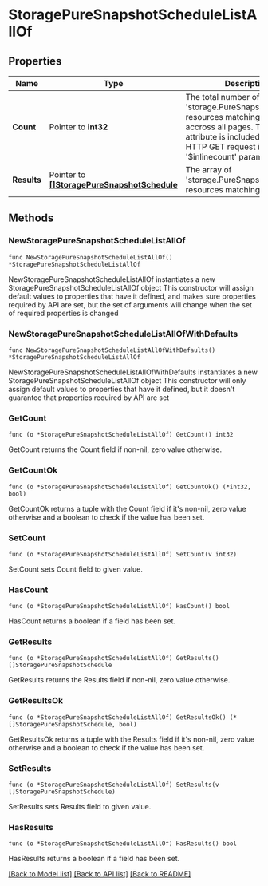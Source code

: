 # StoragePureSnapshotScheduleListAllOf

## Properties

Name | Type | Description | Notes
------------ | ------------- | ------------- | -------------
**Count** | Pointer to **int32** | The total number of &#39;storage.PureSnapshotSchedule&#39; resources matching the request, accross all pages. The &#39;Count&#39; attribute is included when the HTTP GET request includes the &#39;$inlinecount&#39; parameter. | [optional] 
**Results** | Pointer to [**[]StoragePureSnapshotSchedule**](storage.PureSnapshotSchedule.md) | The array of &#39;storage.PureSnapshotSchedule&#39; resources matching the request. | [optional] 

## Methods

### NewStoragePureSnapshotScheduleListAllOf

`func NewStoragePureSnapshotScheduleListAllOf() *StoragePureSnapshotScheduleListAllOf`

NewStoragePureSnapshotScheduleListAllOf instantiates a new StoragePureSnapshotScheduleListAllOf object
This constructor will assign default values to properties that have it defined,
and makes sure properties required by API are set, but the set of arguments
will change when the set of required properties is changed

### NewStoragePureSnapshotScheduleListAllOfWithDefaults

`func NewStoragePureSnapshotScheduleListAllOfWithDefaults() *StoragePureSnapshotScheduleListAllOf`

NewStoragePureSnapshotScheduleListAllOfWithDefaults instantiates a new StoragePureSnapshotScheduleListAllOf object
This constructor will only assign default values to properties that have it defined,
but it doesn't guarantee that properties required by API are set

### GetCount

`func (o *StoragePureSnapshotScheduleListAllOf) GetCount() int32`

GetCount returns the Count field if non-nil, zero value otherwise.

### GetCountOk

`func (o *StoragePureSnapshotScheduleListAllOf) GetCountOk() (*int32, bool)`

GetCountOk returns a tuple with the Count field if it's non-nil, zero value otherwise
and a boolean to check if the value has been set.

### SetCount

`func (o *StoragePureSnapshotScheduleListAllOf) SetCount(v int32)`

SetCount sets Count field to given value.

### HasCount

`func (o *StoragePureSnapshotScheduleListAllOf) HasCount() bool`

HasCount returns a boolean if a field has been set.

### GetResults

`func (o *StoragePureSnapshotScheduleListAllOf) GetResults() []StoragePureSnapshotSchedule`

GetResults returns the Results field if non-nil, zero value otherwise.

### GetResultsOk

`func (o *StoragePureSnapshotScheduleListAllOf) GetResultsOk() (*[]StoragePureSnapshotSchedule, bool)`

GetResultsOk returns a tuple with the Results field if it's non-nil, zero value otherwise
and a boolean to check if the value has been set.

### SetResults

`func (o *StoragePureSnapshotScheduleListAllOf) SetResults(v []StoragePureSnapshotSchedule)`

SetResults sets Results field to given value.

### HasResults

`func (o *StoragePureSnapshotScheduleListAllOf) HasResults() bool`

HasResults returns a boolean if a field has been set.


[[Back to Model list]](../README.md#documentation-for-models) [[Back to API list]](../README.md#documentation-for-api-endpoints) [[Back to README]](../README.md)


